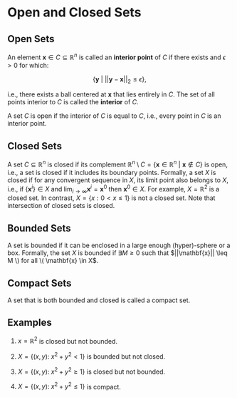 # Open and Closed Sets
## Open Sets
An element $\mathbf{x} \in C \subseteq \mathbb{R}^n$ is called an <b>interior point</b> of $C$ if there exists and $\epsilon > 0$ for which:

$$
\left\{ \mathbf{y} \ | \ ||\mathbf{y} - \mathbf{x}||_2 \leq \epsilon \right\},
$$

i.e., there exists a ball centered at $\mathbf{x}$ that lies entirely in $C$. The set of all points interior to $C$ is called the <b>interior</b>
of $C$. 

A set $C$ is open if the interior of $C$ is equal to $C$, i.e., every point in $C$ is an interior point.

## Closed Sets
A set $C \subseteq \mathbb{R}^n$ is closed if its complement $\mathbb{R}^n \setminus C = \left\{ \mathbf{x} \in \mathbb{R}^n \ | \ \mathbf{x} \notin C \right\}$ is open, i.e., a set is closed if it includes its boundary points. 
Formally, a set $X$ is closed if for any convergent sequence 
in $X$, its limit point also belongs to $X$, i.e., 
if $\left\{ \mathbf{x}^i \right\} \in X$ and 
$\lim_{i \rightarrow \infty} \mathbf{x}^i = \mathbf{x}^0$ then
$\mathbf{x}^0 \in X$. For example, $X = \mathbb{R}^2$ is a closed set. In contrast,
$X = \left\{x: 0 < x \leq 1 \right\}$ is not a closed set. Note that intersection 
of closed sets is closed.

## Bounded Sets
A set is bounded if it can be enclosed in a large enough (hyper)-sphere or a box.
Formally, the set $X$ is bounded if $\exists M \geq 0$ such that
$||\mathbf{x}|| \leq M \) for all \( \mathbf{x} \in X$.

## Compact Sets
A set that is both bounded and closed is called a compact set.

## Examples

1. $x = \mathbb{R}^2$ is closed but not bounded.

2. $X = \left\{ (x, y): \ x^2 + y^2 < 1 \right\}$ is bounded but not closed.

3. $X = \left\{ (x, y): \ x^2 + y^2 \geq 1 \right\}$ is closed but not bounded.

4. $X = \left\{ (x, y): \ x^2 + y^2 \leq 1 \right\}$ is compact.
